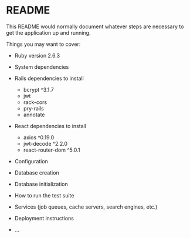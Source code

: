 # README

This README would normally document whatever steps are necessary to get the
application up and running.

Things you may want to cover:

* Ruby version 2.6.3

* System dependencies

- Rails dependencies to install
    - bcrypt ^3.1.7
    - jwt
    - rack-cors
    - pry-rails
    - annotate
    
- React dependencies to install
    - axios ^0.19.0
    - jwt-decode ^2.2.0
    - react-router-dom ^5.0.1

* Configuration



* Database creation

* Database initialization

* How to run the test suite

* Services (job queues, cache servers, search engines, etc.)

* Deployment instructions

* ...

